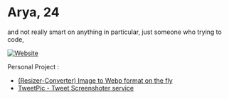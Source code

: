 # Arya, 24
and not really smart on anything in particular, just someone who trying to code,

[![Website](https://img.shields.io/badge/LinkedIn-0077B5?style=for-the-badge&logo=linkedin&logoColor=white)](https://www.linkedin.com/in/arya-rangga-kusuma)

Personal Project : 
- [(Resizer-Converter) Image to Webp format on the fly](https://the-great-ark1109-site.netlify.app/ "Heading link")
- [TweetPic - Tweet Screenshoter service](https://tweetpic.taila9d411.ts.net/ "Heading link")
